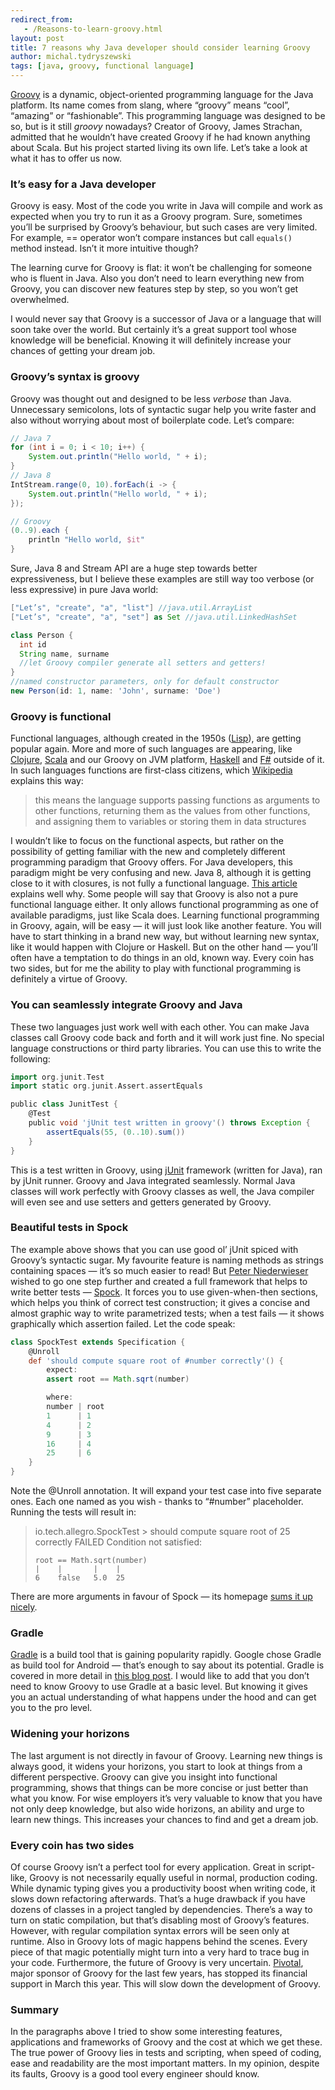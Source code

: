 ```yaml
---
redirect_from:
   - /Reasons-to-learn-groovy.html
layout: post
title: 7 reasons why Java developer should consider learning Groovy
author: michal.tydryszewski
tags: [java, groovy, functional language]
---
```


[Groovy](http://www.groovy-lang.org/) is a dynamic, object-oriented programming language for the Java platform. Its name comes
from slang, where “groovy” means “cool”, “amazing” or “fashionable”. This programming
language was designed to be so, but is it still *groovy* nowadays? Creator of Groovy,
James Strachan, admitted that he wouldn’t have created Groovy if he had known anything about Scala. But his project started living its own
life. Let’s take a look at what it has to offer us now.

### It’s easy for a Java developer
Groovy is easy. Most of the code you write in Java will compile and work as expected when you try to run it as a Groovy program. Sure,
sometimes you’ll be surprised by Groovy’s behaviour, but such cases are very limited. For example,
== operator won’t compare instances but call `equals()` method instead. Isn’t it more intuitive though?

The learning curve for Groovy is flat: it won’t be challenging for someone who is fluent in Java.
Also you don’t need to learn everything new from Groovy, you can discover new features step by step,
so you won’t get overwhelmed.

I would never say that Groovy is a successor of Java or a language that will soon take over the world. But certainly it’s a great
support tool whose knowledge will be beneficial. Knowing it will definitely increase your chances of getting your dream job.

### Groovy’s syntax is groovy
Groovy was thought out and designed to be less *verbose* than Java. Unnecessary semicolons, lots of
syntactic sugar help you write faster and also without worrying about most of boilerplate code. Let’s
compare:

```java
// Java 7
for (int i = 0; i < 10; i++) {
    System.out.println("Hello world, " + i);
}
// Java 8
IntStream.range(0, 10).forEach(i -> {
    System.out.println("Hello world, " + i);
});
```
```groovy
// Groovy
(0..9).each {
    println "Hello world, $it"
}
```

Sure, Java 8 and Stream API are a huge step towards better expressiveness, but I believe these examples
are still way too verbose (or less expressive) in pure Java world:

```groovy
["Let’s", "create", "a", "list"] //java.util.ArrayList
["Let’s", "create", "a", "set"] as Set //java.util.LinkedHashSet

class Person {
  int id
  String name, surname
  //let Groovy compiler generate all setters and getters!
}
//named constructor parameters, only for default constructor
new Person(id: 1, name: 'John', surname: 'Doe')
```

### Groovy is functional
Functional languages, although created in the 1950s ([Lisp](https://common-lisp.net/)), are getting popular again. More and more of such
languages are appearing, like [Clojure](http://clojure.org/), [Scala](http://www.scala-lang.org/) and our Groovy on
JVM platform, [Haskell](https://www.haskell.org/) and [F#](http://fsharp.org/) outside of it.
In such languages functions are first-class citizens,
which [Wikipedia](http://en.wikipedia.org/wiki/First-class_function) explains this way:

>this means the language supports passing functions as arguments to other functions, returning them as the
>values from other functions, and assigning them to variables or storing them in data structures

I wouldn’t like to focus on the functional aspects, but rather on the possibility of getting familiar with the new and completely
different programming paradigm that Groovy offers. For Java developers, this paradigm might be very confusing and new.
Java 8, although it is getting close to it with closures, is not fully a functional language.
[This article](http://www.beyondjava.net/blog/java-8-functional-programming-language/) explains well why. Some people will
say that Groovy is also not a pure functional language either. It only allows functional programming as one of available paradigms,
just like Scala does. Learning functional programming in Groovy, again, will be easy — it will just look like another feature. You will have
to start thinking in a brand new way, but without learning new syntax, like it would happen with Clojure or Haskell.
But on the other hand — you’ll often have a temptation to do things in an old, known way. Every coin has two sides,
but for me the ability to play with functional programming is definitely a virtue of Groovy.

### You can seamlessly integrate Groovy and Java
These two languages just work well with each other. You can make Java classes call Groovy code back and forth and it will
work just fine. No special language constructions or third party libraries. You can use this to write the following:

```groovy
import org.junit.Test
import static org.junit.Assert.assertEquals

public class JunitTest {
    @Test
    public void 'jUnit test written in groovy'() throws Exception {
        assertEquals(55, (0..10).sum())
    }
}
```
This is a test written in Groovy, using [jUnit](http://junit.org/) framework (written for Java), ran by jUnit runner. Groovy and Java integrated
seamlessly. Normal Java classes will work perfectly with Groovy classes as well,  the Java compiler will even see and use setters
and getters generated by Groovy.

### Beautiful tests in Spock
The example above shows that you can use good ol’ jUnit spiced with Groovy’s syntactic sugar. My favourite feature is naming
methods as strings containing spaces — it’s so much easier to read! But [Peter Niederwieser](https://twitter.com/pniederw)
wished to go one step further and created a full framework that helps to write better tests — [Spock](http://spockframework.org).
It forces you to use given-when-then sections, which helps you think of correct test construction; it gives a concise and almost
graphic way to write parametrized tests; when a test fails — it shows graphically which assertion failed. Let the code speak:

```groovy
class SpockTest extends Specification {
    @Unroll
    def 'should compute square root of #number correctly'() {
        expect:
        assert root == Math.sqrt(number)

        where:
        number | root
        1      | 1
        4      | 2
        9      | 3
        16     | 4
        25     | 6
    }
}
```
Note the @Unroll annotation. It will expand your test case into five separate ones. Each one named as you wish - thanks to “#number”
placeholder. Running the tests will result in:

>io.tech.allegro.SpockTest > should compute square root of 25 correctly FAILED
>Condition not satisfied:
>
>     root == Math.sqrt(number)
>     |    |       |    |
>     6    false   5.0  25

There are more arguments in favour of Spock — its homepage [sums it up nicely](https://code.google.com/p/spock/wiki/WhySpock).

### Gradle
[Gradle](http://gradle.org/) is a build tool that is gaining popularity rapidly. Google chose Gradle as build
tool for Android — that’s enough to say about its potential. Gradle is covered in more detail in
[this blog post](/Adopting-Gradle-at-allegro-pl-a-success-story.html). I would like to add that
you don’t need to know Groovy to use Gradle at a basic level. But knowing it gives you an actual understanding of what
happens under the hood and can get you to the pro level.

### Widening your horizons
The last argument is not directly in favour of Groovy. Learning new things is always good, it widens your
horizons, you start to look at things from a different perspective. Groovy can give you insight into functional programming,
shows that things can be more concise or just better than what you know. For wise employers it’s very valuable to know that
you have not only deep knowledge, but also wide horizons, an ability and urge to learn new things. This increases your
chances to find and get a dream job.

### Every coin has two sides
Of course Groovy isn’t a perfect tool for every application. Great in script-like, Groovy is not necessarily equally useful in normal,
production coding. While dynamic typing gives you a productivity boost when writing code, it slows down refactoring afterwards. That’s a huge drawback
if you have dozens of classes in a project tangled by dependencies. There’s a way to turn on static compilation, but that’s disabling
most of Groovy’s features. However, with regular compilation syntax errors will be seen only at runtime.
Also in Groovy lots of magic happens behind the scenes. Every piece of that magic potentially might turn into a very hard to trace bug in
your code. Furthermore, the future of Groovy is very uncertain. [Pivotal](http://pivotal.io/), major sponsor of Groovy for the last few years, has stopped
its financial support in March this year. This will slow down the development of Groovy.

### Summary

In the paragraphs above I tried to show some interesting features, applications and frameworks of Groovy and the cost
at which we get these. The true power of Groovy lies in tests and scripting, when speed of coding, ease and readability
are the most important matters. In my opinion, despite its faults, Groovy is a good tool every engineer should know.


